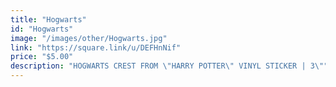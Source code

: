 ```yaml
---
title: "Hogwarts"
id: "Hogwarts"
image: "/images/other/Hogwarts.jpg"
link: "https://square.link/u/DEFHnNif"
price: "$5.00"
description: "HOGWARTS CREST FROM \"HARRY POTTER\" VINYL STICKER | 3\""
---
```

